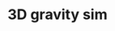 ---
layout: post
title: 3D gravity sim
description: an unfinished project about simulating gravity interaction between some points
redirect: https://drblobfish.github.io/3D_planet_sim/
---